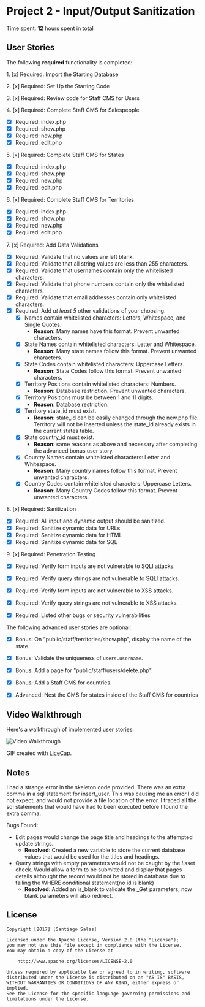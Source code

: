 # Project 2 - Input/Output Sanitization

Time spent: **12** hours spent in total

## User Stories

The following **required** functionality is completed:

1\. [x]  Required: Import the Starting Database

2\. [x]  Required: Set Up the Starting Code

3\. [x]  Required: Review code for Staff CMS for Users

4\. [x]  Required: Complete Staff CMS for Salespeople
  * [x]  Required: index.php
  * [x]  Required: show.php
  * [x]  Required: new.php
  * [x]  Required: edit.php

5\. [x]  Required: Complete Staff CMS for States
  * [x]  Required: index.php
  * [x]  Required: show.php
  * [x]  Required: new.php
  * [x]  Required: edit.php

6\. [x]  Required: Complete Staff CMS for Territories
  * [x]  Required: index.php
  * [x]  Required: show.php
  * [x]  Required: new.php
  * [x]  Required: edit.php

7\. [x]  Required: Add Data Validations
  * [x]  Required: Validate that no values are left blank.
  * [x]  Required: Validate that all string values are less than 255 characters.
  * [x]  Required: Validate that usernames contain only the whitelisted characters.
  * [x]  Required: Validate that phone numbers contain only the whitelisted characters.
  * [x]  Required: Validate that email addresses contain only whitelisted characters.
  * [x]  Required: Add *at least 5* other validations of your choosing.
      * [x] Names contain whitelisted characters: Letters, Whitespace, and Single Quotes.
          * **Reason**: Many names have this format. Prevent unwanted characters.
      * [x] State Names contain whitelisted characters: Letter and Whitespace.
          * **Reason**: Many state names follow this format. Prevent unwanted characters.
      * [x] State Codes contain whitelisted characters: Uppercase Letters.
          * **Reason**: State Codes follow this format. Prevent unwanted characters.
      * [x] Territory Positions  contain whitelisted characters: Numbers.
          * **Reason**: Database restriction. Prevent unwanted characters.
      * [x] Territory Positions must be between 1 and 11 digits.
          * **Reason**: Database restriction.
      * [x] Territory state_id must exist.
          * **Reason**: state_id can be easily changed through the new.php file. Territory will not be inserted unless the state_id already exists in the current states table.
      * [x] State country_id must exist.
          * **Reason**: same reasons as above and necessary after completing the advanced bonus user story.
      * [x] Country Names contain whitelisted characters: Letter and Whitespace.
          * **Reason**: Many country names follow this format. Prevent unwanted characters.
      * [x] Country Codes contain whitelisted characters: Uppercase Letters.
          * **Reason**: Many Country Codes follow this format. Prevent unwanted characters.

8\. [x]  Required: Sanitization
  * [x]  Required: All input and dynamic output should be sanitized.
  * [x]  Required: Sanitize dynamic data for URLs
  * [x]  Required: Sanitize dynamic data for HTML
  * [x]  Required: Sanitize dynamic data for SQL

9\. [x]  Required: Penetration Testing
  * [x]  Required: Verify form inputs are not vulnerable to SQLI attacks.
  * [x]  Required: Verify query strings are not vulnerable to SQLI attacks.
  * [x]  Required: Verify form inputs are not vulnerable to XSS attacks.
  * [x]  Required: Verify query strings are not vulnerable to XSS attacks.
  * [x]  Required: Listed other bugs or security vulnerabilities


The following advanced user stories are optional:

- [x]  Bonus: On "public/staff/territories/show.php", display the name of the state.

- [x]  Bonus: Validate the uniqueness of `users.username`.

- [x]  Bonus: Add a page for "public/staff/users/delete.php".

- [x]  Bonus: Add a Staff CMS for countries.

- [x]  Advanced: Nest the CMS for states inside of the Staff CMS for countries


## Video Walkthrough

Here's a walkthrough of implemented user stories:

<img src='http://i.imgur.com/link/to/your/gif/file.gif' title='Video Walkthrough' width='' alt='Video Walkthrough' />

GIF created with [LiceCap](http://www.cockos.com/licecap/).

## Notes

I had a strange error in the skeleton code provided. There was an extra comma in a sql statement for insert_user. This was causing me an error I did not expect, and would not provide a file location of the error. I traced all the sql statements that would have had to been executed before I found the extra comma.

Bugs Found:
* Edit pages would change the page title and headings to the attempted update strings.
    * **Resolved**: Created a new variable to store the current database values that would be used for the titles and headings.
* Query strings with empty parameters would not be caught by the !isset check. Would allow a form to be submitted and display that pages details althought the record would not be stored in database due to failing the WHERE conditional statement(no id is blank)
    * **Resolved**: Added an is_blank to validate the _Get parameters, now blank parameters will also redirect.

## License

    Copyright [2017] [Santiago Salas]

    Licensed under the Apache License, Version 2.0 (the "License");
    you may not use this file except in compliance with the License.
    You may obtain a copy of the License at

        http://www.apache.org/licenses/LICENSE-2.0

    Unless required by applicable law or agreed to in writing, software
    distributed under the License is distributed on an "AS IS" BASIS,
    WITHOUT WARRANTIES OR CONDITIONS OF ANY KIND, either express or implied.
    See the License for the specific language governing permissions and
    limitations under the License.
